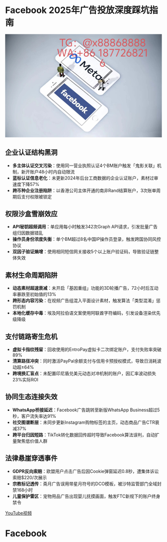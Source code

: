 # Facebook 2025年广告投放深度踩坑指南
![替代文字](93a3c1560684534eb17a3aac0182183.jpg)

## 企业认证结构黑洞
- **多主体认证交叉污染**：使用同一营业执照认证4个BM账户触发「鬼影关联」机制，新开账户48小时内自动限流
- **蓝标认证信息老化**：未更新2024年后台工商数据的企业认证账户，素材过审速度下降57%
- **跨币种企业注册陷阱**：以香港公司主体开通的南非Rand结算账户，3次账单周期后支付权限被锁定
## 权限沙盒雪崩效应
- **API秘钥超频调用**：单应用每小时触发342次Graph API请求，引发批量广告组归因数据错乱
- **操作员身份浓度失衡**：单个BM超过8名中国IP操作员登录，触发跨国协同风控协议
- **双因子验证熵增**：使用相同短信网关接收5个以上账户验证码，导致验证链整体失效
## 素材生命周期陷阱
- **动态素材超速衰减**：未开启「基因重组」功能的3D轮播广告，72小时后互动率暴跌至初始值的13%
- **跨形态内容污染**：在视频广告组混入平面设计素材，触发算法「类型混淆」惩罚机制
- **本地化缓存中毒**：埃及阿拉伯语文案使用阿联酋字符编码，引发设备渲染优先级降级
## 支付链路寄生危机
- **虚拟卡指纹残留**：回收使用的EntroPay虚拟卡二次绑定账户，支付失败率突破89%
- **清算路径冲突**：同时激活PayPal余额支付与信用卡预授权模式，导致日消耗波动超±64%
- **跨境换汇盲点**：未配置印尼盾兑美元动态对冲机制的账户，因汇率波动损失23%实际ROI
## 协同生态连接失效
- **WhatsApp桥接延迟**：Facebook广告跳转至新版WhatsApp Business超过5秒，客户流失率达91%
- **社交图谱断层**：未同步更新Instagram购物标签的主页，动态商品广告CTR衰减37%
- **跨平台归因短路**：TikTok转化数据回传超时导致Facebook算法误判，自动扩量聚焦低价值人群
## 法律悬崖穿透事件
- **GDPR反向索赔**：欧盟用户点击广告后因Cookie弹窗延迟0.8秒，遭集体诉讼索赔$220/次展示
- **宗教标记透传**：斋月广告误用带星月符号的DCO模板，被沙特监管部门全域封禁168小时
- **儿童保护雷区**：宠物用品广告出现婴儿抚摸画面，触发FTC新规下的账户终身禁令

[YouTube视频](https://youtube.com/shorts/q8Pfsb0dgeA)
# Facebook
